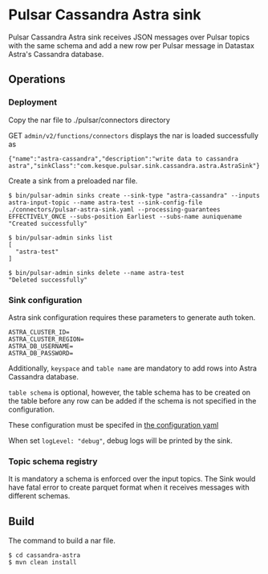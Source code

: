 # Pulsar Cassandra Astra sink

Pulsar Cassandra Astra sink receives JSON messages over Pulsar topics with the same schema and add a new row per Pulsar message in Datastax Astra's Cassandra database. 

## Operations
### Deployment
Copy the nar file to ./pulsar/connectors directory

GET `admin/v2/functions/connectors` displays the nar is loaded successfully as
```
{"name":"astra-cassandra","description":"write data to cassandra astra","sinkClass":"com.kesque.pulsar.sink.cassandra.astra.AstraSink"}
```

Create a sink from a preloaded nar file.
```
$ bin/pulsar-admin sinks create --sink-type "astra-cassandra" --inputs astra-input-topic --name astra-test --sink-config-file ./connectors/pulsar-astra-sink.yaml --processing-guarantees EFFECTIVELY_ONCE --subs-position Earliest --subs-name auniquename
"Created successfully"

$ bin/pulsar-admin sinks list
[
  "astra-test"
]

$ bin/pulsar-admin sinks delete --name astra-test 
"Deleted successfully"
```

### Sink configuration
Astra sink configuration requires these parameters to generate auth token.
```
ASTRA_CLUSTER_ID=
ASTRA_CLUSTER_REGION=
ASTRA_DB_USERNAME=
ASTRA_DB_PASSWORD=
```
Additionally, `keyspace` and `table name` are mandatory to add rows into Astra Cassandra database.

`table schema` is optional, however, the table schema has to be created on the table before any row can be added if the schema is not specified in the configuration.

These configuration must be specifed in [the configuration yaml](./config/pulsar-s3-io.yaml)

When set `logLevel: "debug"`, debug logs will be printed by the sink.

### Topic schema registry
It is mandatory a schema is enforced over the input topics. The Sink would have fatal error to create parquet format when it receives messages with different schemas.

## Build
The command to build a nar file.
```
$ cd cassandra-astra
$ mvn clean install
```
